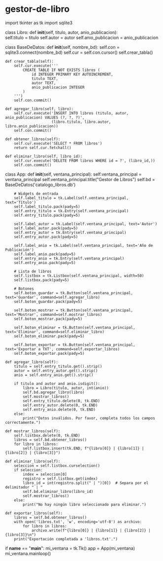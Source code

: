 # gestor-de-libro
import tkinter as tk
import sqlite3

class Libro:
    def __init__(self, titulo, autor, anio_publicacion):        
        self.titulo = titulo
        self.autor = autor
        self.anio_publicacion = anio_publicacion  

class BaseDeDatos:
    def __init__(self, nombre_bd):
        self.con = sqlite3.connect(nombre_bd)
        self.cur = self.con.cursor()
        self.crear_tabla()

    def crear_tabla(self):
        self.cur.execute('''
            CREATE TABLE IF NOT EXISTS libros (
                id INTEGER PRIMARY KEY AUTOINCREMENT,
                titulo TEXT,
                autor TEXT,
                anio_publicacion INTEGER
            )
        ''')
        self.con.commit()

    def agregar_libro(self, libro):
        self.cur.execute('INSERT INTO libros (titulo, autor, anio_publicacion) VALUES (?, ?, ?)',
                         (libro.titulo, libro.autor, libro.anio_publicacion))
        self.con.commit()

    def obtener_libros(self):
        self.cur.execute('SELECT * FROM libros')
        return self.cur.fetchall()

    def eliminar_libro(self, libro_id):
        self.cur.execute('DELETE FROM libros WHERE id = ?', (libro_id,))
        self.con.commit()

class App:
    def __init__(self, ventana_principal):
        self.ventana_principal = ventana_principal
        self.ventana_principal.title("Gestor de Libros")
        self.bd = BaseDeDatos('catalogo_libros.db')

        # Widgets de entrada
        self.label_titulo = tk.Label(self.ventana_principal, text='Título')
        self.label_titulo.pack(pady=5)
        self.entry_titulo = tk.Entry(self.ventana_principal)
        self.entry_titulo.pack(pady=5)

        self.label_autor = tk.Label(self.ventana_principal, text='Autor')
        self.label_autor.pack(pady=5)
        self.entry_autor = tk.Entry(self.ventana_principal)
        self.entry_autor.pack(pady=5)

        self.label_anio = tk.Label(self.ventana_principal, text='Año de Publicación')
        self.label_anio.pack(pady=5)
        self.entry_anio = tk.Entry(self.ventana_principal)
        self.entry_anio.pack(pady=5)

        # Lista de libros
        self.listbox = tk.Listbox(self.ventana_principal, width=50)
        self.listbox.pack(pady=5)

        # Botones
        self.boton_guardar = tk.Button(self.ventana_principal, text='Guardar', command=self.agregar_libro)
        self.boton_guardar.pack(pady=5)

        self.boton_mostrar = tk.Button(self.ventana_principal, text='Mostrar', command=self.mostrar_libros)
        self.boton_mostrar.pack(pady=5)

        self.boton_eliminar = tk.Button(self.ventana_principal, text='Eliminar', command=self.eliminar_libro)
        self.boton_eliminar.pack(pady=5)

        self.boton_exportar = tk.Button(self.ventana_principal, text='Exportar a TXT', command=self.exportar_libros)
        self.boton_exportar.pack(pady=5)

    def agregar_libro(self):
        titulo = self.entry_titulo.get().strip()
        autor = self.entry_autor.get().strip()
        anio = self.entry_anio.get().strip()

        if titulo and autor and anio.isdigit():
            libro = Libro(titulo, autor, int(anio))
            self.bd.agregar_libro(libro)
            self.mostrar_libros()
            self.entry_titulo.delete(0, tk.END)
            self.entry_autor.delete(0, tk.END)
            self.entry_anio.delete(0, tk.END)
        else:
            print("Datos inválidos. Por favor, completa todos los campos correctamente.")

    def mostrar_libros(self):
        self.listbox.delete(0, tk.END)
        libros = self.bd.obtener_libros()
        for libro in libros:
            self.listbox.insert(tk.END, f"{libro[0]} | {libro[1]} | {libro[2]} | {libro[3]}")

    def eliminar_libro(self):
        seleccion = self.listbox.curselection()
        if seleccion:
            index = seleccion[0]
            registro = self.listbox.get(index)
            libro_id = int(registro.split(" | ")[0])  # Separa por el delimitador " | "
            self.bd.eliminar_libro(libro_id)
            self.mostrar_libros()
        else:
            print("No hay ningún libro seleccionado para eliminar.")

    def exportar_libros(self):
        libros = self.bd.obtener_libros()
        with open('libros.txt', 'w', encoding='utf-8') as archivo:
            for libro in libros:
                archivo.write(f"{libro[0]} | {libro[1]} | {libro[2]} | {libro[3]}\n")
        print("Exportación completada a 'libros.txt'.")

if __name__ == "__main__":
    mi_ventana = tk.Tk()
    app = App(mi_ventana)
    mi_ventana.mainloop()
    
